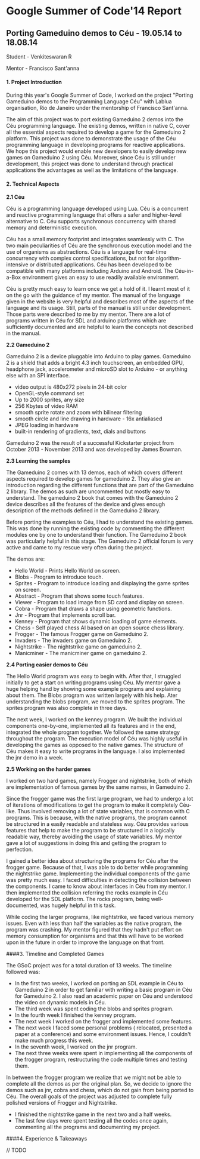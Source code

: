 # Google Summer of Code'14 Report #

## Porting Gameduino demos to Céu - 19.05.14 to 18.08.14 ##

Student - Venkiteswaran R

Mentor - Francisco Sant'anna

#### 1. Project Introduction

During this year's Google Summer of Code, I worked on the project "Porting Gameduino demos to the Programming Language Céu" with Lablua organisation, Rio de Janeiro under the mentorship of Francisco Sant'anna.

The aim of this project was to port existing Gameduino 2 demos into the Céu programming language.
The existing demos, written in native C, cover all the essential aspects required to develop a game for the Gameduino 2 platform. This project was done to demonstrate the usage of the Céu programming language in developing programs for reactive applications. We hope this project would enable new developers to easily develop new games on Gameduino 2 using Céu. Moreover, since Céu is still under development, this project was done to understand through practical applications the advantages as well as the limitations of the language.

#### 2. Technical Aspects
  **2.1 Céu**

Céu is a programming language developed using Lua. 
Céu is a concurrent and reactive programming language that offers a safer and higher-level alternative to C.
Céu supports synchronous concurrency with shared memory and deterministic execution. 

Céu has a small memory footprint and integrates seamlessly with C. The two main peculiarities of Céu are the synchronous execution model and the use of organisms as abstractions. Céu is a language for real-time concurrency with complex control specifications, but not for algorithm-intensive or distributed applications.
Céu has been developed to be compatible with many platforms including Arduino and Android. The Céu-in-a-Box environment gives an easy to use readily available environment.

Céu is pretty much easy to learn once we get a hold of it. I learnt most of it on the go with the guidance of my mentor. The manual of the language given in the website is very helpful and describes most of the aspects of the language and its usage. Still, parts of the manual is still under development. Those parts were described to me by my mentor. There are a lot of programs written in Céu for SDL and arduino platforms which are sufficiently documented and are helpful to learn the concepts not described in the manual.

  **2.2 Gameduino 2**

Gameduino 2 is a device pluggable into Arduino to play games. 
Gameduino 2 is a shield that adds a bright 4.3 inch touchscreen, an embedded GPU, headphone jack, accelerometer and microSD slot to Arduino - or anything else with an SPI interface.
  - video output is 480x272 pixels in 24-bit color
  - OpenGL-style command set
  - Up to 2000 sprites, any size
  - 256 Kbytes of video RAM
  - smooth sprite rotate and zoom with bilinear filtering
  - smooth circle and line drawing in hardware - 16x antialiased
  - JPEG loading in hardware
  - built-in rendering of gradients, text, dials and buttons

Gameduino 2 was the result of a successful Kickstarter project from October 2013 - November 2013 and was developed by James Bowman.

  **2.3 Learning the samples**

The Gameduino 2 comes with 13 demos, each of which covers different aspects required to develop games for gameduino 2. They also give an introduction regarding the different functions that are part of the Gameduino 2 library. The demos as such are uncommented but mostly easy to understand. The gameduino 2 book that comes with the Gameduino 2 device describes all the features of the device and gives enough description of the methods defined in the Gameduino 2 library. 

Before porting the examples to Céu, I had to understand the existing games. This was done by running the existing code by commenting the different modules one by one to understand their function. The Gameduino 2 book was particularly helpful in this stage. The Gameduino 2 official forum is very active and came to my rescue very often during the project. 

The demos are:
  - Hello World - Prints Hello World on screen.
  - Blobs       - Program to introduce touch.
  - Sprites     - Program to introduce loading and displaying the game sprites on screen.
  - Abstract    - Program that shows some touch features.
  - Viewer      - Program to load image from SD card and display on screen.
  - Cobra       - Program that draws a shape using geometric functions.
  - Jnr         - Program that implements scroll bar.
  - Kenney      - Program that shows dynamic loading of game elements.       
  - Chess       - Self played chess AI based on an open source chess library.
  - Frogger     - The famous Frogger game on Gameduino 2.
  - Invaders    - The invaders game on Gameduino 2.
  - Nightstrike - The nightstrike game on gameduino 2.
  - Manicminer  - The manicminer game on gameduino 2.

**2.4 Porting easier demos to Céu**

The Hello World program was easy to begin with. After that, I struggled initially to get a start on writing programs using Céu. My mentor gave a huge helping hand by showing some example programs and explaining about them. The Blobs program was written largely with his help. Ater understanding the blobs program, we moved to the sprites program.
The sprites program was also complete in three days.

The next week, I worked on the kenney program. We built the individual components one-by-one, implemented all its features and in the end, integrated the whole program together. We followed the same strategy throughout the program.
The execution model of Céu was highly useful in developing the games as opposed to the native games. The structure of Céu makes it easy to write programs in the language. I also implemented the jnr demo in a week.

**2.5 Working on the harder games**

I worked on two hard games, namely Frogger and nightstrike, both of which are implementation of famous games by the same names, in Gameduino 2. 

Since the frogger game was the first large program, we had to undergo a lot of iterations of modifications to get the program to make it completely Céu-like. Thus involved removing a lot of state variables, that is common with C programs. This is because, with the native programs, the program cannot be structured in a easily readable and stateless way. Céu provides various features that help to make the program to be structured in a logically readable way, thereby avoiding the usage of state variables. My mentor gave a lot of suggestions in doing this and getting the program to perfection.

I gained a better idea about structuring the programs for Céu after the frogger game. Because of that, I was able to do better while programming the nightstrike game. Implementing the individual components of the game was pretty much easy. I faced difficulties in detecting the collision between the components. I came to know about interfaces in Céu from my mentor. I then implemented the collision referring the rocks example in Céu developed for the SDL platform. The rocks program, being well-documented, was hugely helpful in this task.

While coding the larger programs, like nightstrike, we faced various memory issues. Even with less than half the variables as the native program, the program was crashing. My mentor figured that they hadn't put effort on memory consumption for organisms and that this will have to be worked upon in the future in order to improve the language on that front.

####3. Timeline and Completed Games

The GSoC project was for a total duration of 13 weeks. The timeline followed was:

 - In the first two weeks, I worked on porting an SDL example in Céu to Gameduino 2 in order to get familiar with writing a basic program in Céu for Gameduino 2. I also read an academic paper on Céu and understood the video on dynamic models in Céu.
 - The third week was spent coding the blobs and sprites program.
 - In the fourth week I finished the kenney program. 
 - The next week I worked on the frogger and implemented some features. 
 - The next week I faced some personal problems ( relocated, presented a paper at a conference) and some environment issues. Hence, I couldn't make much progress this week. 
 - In the seventh week, I worked on the jnr program.
 - The next three weeks were spent in implementing all the components of the frogger program, restructuring the code multiple times and testing them. 

In between the frogger program we realize that we might not be able to complete all the demos as per the original plan. So, we decide to ignore the demos such as jnr, cobra and chess, which do not gain from being ported to Céu. The overall goals of the project was adjusted to complete fully polished versions of Frogger and Nightstrike. 

 - I finished the nightstrike game in the next two and a half weeks.
 - The last few days were spent testing all the codes once again, commenting all the programs and documenting my project.

####4. Experience & Takeaways

// TODO
